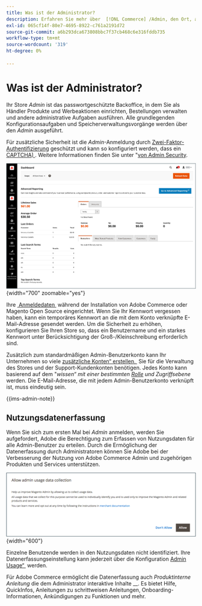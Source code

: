 ```yaml
---
title: Was ist der Administrator?
description: Erfahren Sie mehr über  [!DNL Commerce] /Admin, den Ort, an dem Händler Produkte und Promotions einrichten, Bestellungen verwalten und andere administrative Aufgaben ausführen.
exl-id: 065cf14f-80e7-4695-8922-c761a2191d72
source-git-commit: a6b293dca673808bbc7f37cb468c6e316fddb735
workflow-type: tm+mt
source-wordcount: '319'
ht-degree: 0%

---
```



# Was ist der Administrator?

Ihr Store _Admin_ ist das passwortgeschützte Backoffice, in dem Sie als Händler Produkte und Werbeaktionen einrichten, Bestellungen verwalten und andere administrative Aufgaben ausführen. Alle grundlegenden Konfigurationsaufgaben und Speicherverwaltungsvorgänge werden über den _Admin_ ausgeführt.

Für zusätzliche Sicherheit ist die _Admin_-Anmeldung durch [Zwei-Faktor-Authentifizierung](../systems/security-two-factor-authentication.md) geschützt und kann so konfiguriert werden, dass ein [CAPTCHA) &#x200B;](../systems/security-captcha.md). Weitere Informationen finden Sie unter &quot;[&#x200B; von Admin Security](../systems/security-admin.md).

![Admin-Seitenleiste und -Dashboard](./assets/admin-dashboard.png){width="700" zoomable="yes"}

Ihre [&#x200B; Anmeldedaten &#x200B;](admin-signin.md) während der Installation von Adobe Commerce oder Magento Open Source eingerichtet. Wenn Sie Ihr Kennwort vergessen haben, kann ein temporäres Kennwort an die mit dem Konto verknüpfte E-Mail-Adresse gesendet werden. Um die Sicherheit zu erhöhen, konfigurieren Sie Ihren Store so, dass ein Benutzername und ein starkes Kennwort unter Berücksichtigung der Groß-/Kleinschreibung erforderlich sind.

Zusätzlich zum standardmäßigen Admin-Benutzerkonto kann Ihr Unternehmen so viele [zusätzliche Konten“ erstellen, &#x200B;](../systems/permissions-users-all.md) Sie für die Verwaltung des Stores und der Support-Kundenkonten benötigen. Jedes Konto kann basierend auf dem &quot;_wissen“ mit einer bestimmten [Rolle](../systems/permissions-user-roles.md) und Zugriffsebene_ werden. Die E-Mail-Adresse, die mit jedem Admin-Benutzerkonto verknüpft ist, muss eindeutig sein.

{{ims-admin-note}}

## Nutzungsdatenerfassung

Wenn Sie sich zum ersten Mal bei _Admin_ anmelden, werden Sie aufgefordert, Adobe die Berechtigung zum Erfassen von Nutzungsdaten für alle Admin-Benutzer zu erteilen. Durch die Ermöglichung der Datenerfassung durch Administratoren können Sie Adobe bei der Verbesserung der Nutzung von Adobe Commerce Admin und zugehörigen Produkten und Services unterstützen.

![Datenerfassung der Admin-Nutzung zulassen](./assets/admin-usage-data.png){width="600"}

Einzelne Benutzende werden in den Nutzungsdaten nicht identifiziert. Ihre Datenerfassungseinstellung kann jederzeit über die Konfiguration [Admin Usage“ &#x200B;](../configuration-reference/advanced/admin.md#admin-usage) werden.

Für Adobe Commerce ermöglicht die Datenerfassung auch _Produktinterne Anleitung_ die dem Administrator interaktive Inhalte __. Es bietet Hilfe, QuickInfos, Anleitungen zu schrittweisen Anleitungen, Onboarding-Informationen, Ankündigungen zu Funktionen und mehr.
